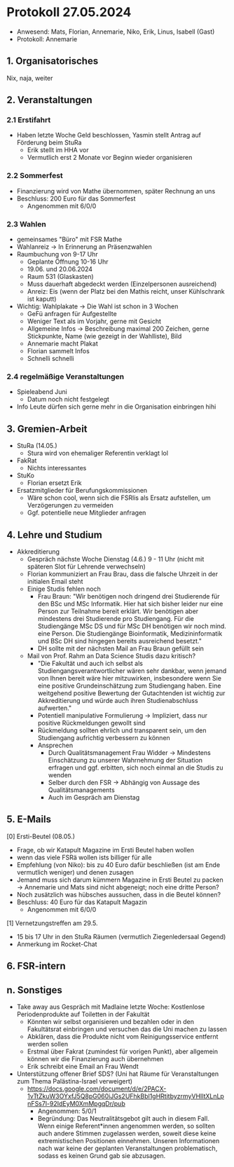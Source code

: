 ---
---

# Protokoll 27.05.2024

- Anwesend: Mats, Florian, Annemarie, Niko, Erik, Linus, Isabell (Gast)
- Protokoll: Annemarie

## 1. Organisatorisches

Nix, naja, weiter

## 2. Veranstaltungen

### 2.1 Erstifahrt

- Haben letzte Woche Geld beschlossen, Yasmin stellt Antrag auf Förderung beim StuRa
  - Erik stellt im HHA vor
  - Vermutlich erst 2 Monate vor Beginn wieder organisieren

### 2.2 Sommerfest

- Finanzierung wird von Mathe übernommen, später Rechnung an uns
- Beschluss: 200 Euro für das Sommerfest
  - Angenommen mit 6/0/0

### 2.3 Wahlen

- gemeinsames "Büro" mit FSR Mathe
- Wahlanreiz -> In Erinnerung an Präsenzwahlen
- Raumbuchung von 9-17 Uhr
  - Geplante Öffnung 10-16 Uhr
  - 19.06. und 20.06.2024
  - Raum 531 (Glaskasten)
  - Muss dauerhaft abgedeckt werden (Einzelpersonen ausreichend)
  - Anreiz: Eis (wenn der Platz bei den Mathis reicht, unser Kühlschrank ist kaputt)
- Wichtig: Wahlplakate -> Die Wahl ist schon in 3 Wochen
  - GeFü anfragen für Aufgestellte
  - Weniger Text als im Vorjahr, gerne mit Gesicht
  - Allgemeine Infos -> Beschreibung maximal 200 Zeichen, gerne Stickpunkte, Name (wie gezeigt in der Wahlliste), Bild
  - Annemarie macht Plakat
  - Florian sammelt Infos
  - Schnelli schnelli

### 2.4 regelmäßige Veranstaltungen

- Spieleabend Juni
  - Datum noch nicht festgelegt
- Info Leute dürfen sich gerne mehr in die Organisation einbringen hihi

## 3. Gremien-Arbeit

- StuRa (14.05.)
  - Stura wird von ehemaliger Referentin verklagt lol
- FakRat
  - Nichts interessantes
- StuKo
  - Florian ersetzt Erik
- Ersatzmitglieder für Berufungskommissionen
  - Wäre schon cool, wenn sich die FSRlis als Ersatz aufstellen, um Verzögerungen zu vermeiden
  - Ggf. potentielle neue Mitglieder anfragen

## 4. Lehre und Studium

- Akkreditierung
  - Gespräch nächste Woche Dienstag (4.6.) 9 - 11 Uhr (nicht mit späteren Slot für Lehrende verwechseln)
  - Florian kommuniziert an Frau Brau, dass die falsche Uhrzeit in der initialen Email steht
  - Einige Studis fehlen noch
    - Frau Braun: "Wir benötigen noch dringend drei Studierende für den BSc und MSc Informatik. Hier hat sich bisher leider nur eine Person zur Teilnahme bereit erklärt. Wir benötigen aber mindestens drei Studierende pro Studiengang. Für die Studiengänge MSc DS und für MSc DH benötigen wir noch mind. eine Person. Die Studiengänge Bioinformatik, Medizininformatik und BSc DH sind hingegen bereits ausreichend besetzt."
    - DH sollte mit der nächsten Mail an Frau Braun gefüllt sein
  - Mail von Prof. Rahm an Data Science Studis dazu kritisch?
    - "Die Fakultät und auch ich selbst als Studiengangsverantwortlicher wären sehr dankbar, wenn jemand von Ihnen bereit wäre hier mitzuwirken, insbesondere wenn Sie eine positive Grundeinschätzung zum Studiengang haben. Eine weitgehend positive Bewertung der Gutachtenden ist wichtig zur Akkreditierung und würde auch ihren Studienabschluss aufwerten."
    - Potentiell manipulative Formulierung -> Impliziert, dass nur positive Rückmeldungen gewollt sind
    - Rückmeldung sollten ehrlich und transparent sein, um den Studiengang aufrichtig verbessern zu können
    - Ansprechen
      - Durch Qualitätsmanagement Frau Widder -> Mindestens Einschätzung zu unserer Wahrnehmung der Situation erfragen und ggf. erbitten, sich noch einmal an die Studis zu wenden
      - Selber durch den FSR -> Abhängig von Aussage des Qualitätsmanagements
      - Auch im Gespräch am Dienstag

## 5. E-Mails

[0] Ersti-Beutel (08.05.)

- Frage, ob wir Katapult Magazine im Ersti Beutel haben wollen
- wenn das viele FSRä wollen ists billiger für alle
- Empfehlung (von Niko): bis zu 40 Euro dafür beschließen (ist am Ende vermutlich weniger) und denen zusagen
- Jemand muss sich darum kümmern Magazine in Ersti Beutel zu packen -> Annemarie und Mats sind nicht abgeneigt; noch eine dritte Person?
- Noch zusätzlich was hübsches aussuchen, dass in die Beutel können?
- Beschluss: 40 Euro für das Katapult Magazin
  - Angenommen mit 6/0/0

[1] Vernetzungstreffen am 29.5.

- 15 bis 17 Uhr in den StuRa Räumen (vermutlich Ziegenledersaal Gegend)
- Anmerkung im Rocket-Chat

## 6. FSR-intern

## n. Sonstiges

- Take away aus Gespräch mit Madlaine letzte Woche: Kostlenlose Periodenprodukte auf Toiletten in der Fakultät
  - Könnten wir selbst organisieren und bezahlen oder in den Fakultätsrat einbringen und versuchen das die Uni machen zu lassen
  - Abklären, dass die Produkte nicht vom Reinigungsservice entfernt werden sollen
  - Erstmal über Fakrat (zumindest für vorigen Punkt), aber allgemein können wir die Finanzierung auch übernehmen
  - Erik schreibt eine Email an Frau Wendt
- Unterstützung offener Brief SDS? (Uni hat Räume für Veranstaltungen zum Thema Palästina-Israel verweigert)
  - https://docs.google.com/document/d/e/2PACX-1vTtZkuW3OYxfJ5Q8pG060iJGs2UFhkBbl1gHRtitbyzrmyVHIltXLnLpnFSs7l-92IdEyM0XmMpgqDr/pub
    - Angenommen: 5/0/1
    - Begründung: Das Neutralitätsgebot gilt auch in diesem Fall. Wenn einige Referent\*innen angenommen werden, so sollten auch andere Stimmen zugelassen werden, soweit diese keine extremistischen Positionen einnehmen. Unseren Informationen nach war keine der geplanten Veranstaltungen problematisch, sodass es keinen Grund gab sie abzusagen.
